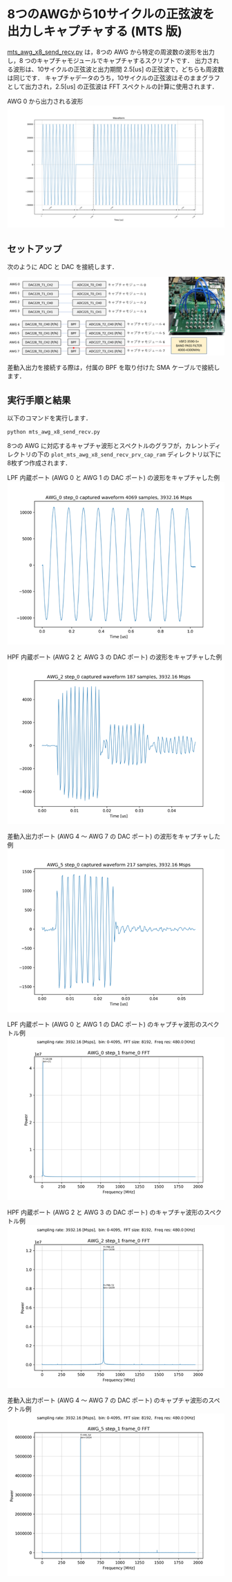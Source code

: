 # 8つのAWGから10サイクルの正弦波を出力しキャプチャする (MTS 版)

[mts_awg_x8_send_recv.py](../mts_awg_x8_send_recv.py) は，8つの AWG から特定の周波数の波形を出力し，8 つのキャプチャモジュールでキャプチャするスクリプトです．
出力される波形は、10サイクルの正弦波と出力期間 2.5[us] の正弦波で，どちらも周波数は同じです．
キャプチャデータのうち，10サイクルの正弦波はそのままグラフとして出力され，2.5[us] の正弦波は FFT スペクトルの計算に使用されます．

AWG 0 から出力される波形  
![AWG 0 から出力される波形](images/awg_0_waveform.png)

## セットアップ

次のように ADC と DAC を接続します．  

![セットアップ](../../docs/images/awg-x8-setup.png)

差動入出力を接続する際は，付属の BPF を取り付けた SMA ケーブルで接続します．

## 実行手順と結果

以下のコマンドを実行します．

```
python mts_awg_x8_send_recv.py
```

8つの AWG に対応するキャプチャ波形とスペクトルのグラフが，カレントディレクトリの下の `plot_mts_awg_x8_send_recv_prv_cap_ram` ディレクトリ以下に8枚ずつ作成されます．

LPF 内蔵ポート (AWG 0 と AWG 1 の DAC ポート) の波形をキャプチャした例  
![LPF 内蔵ポートのキャプチャの波形例](images/AWG_0_step_0_captured.png)

HPF 内蔵ポート (AWG 2 と AWG 3 の DAC ポート) の波形をキャプチャした例  
![HPF 内蔵ポートのキャプチャの波形例](images/AWG_2_step_0_captured.png)

差動入出力ポート (AWG 4 〜 AWG 7 の DAC ポート) の波形をキャプチャした例  
![差動入出力ポートのキャプチャの波形例](images/AWG_5_step_0_captured.png)

LPF 内蔵ポート (AWG 0 と AWG 1 の DAC ポート) のキャプチャ波形のスペクトル例  
![LPF 内蔵ポートのキャプチャ波形のスペクトル例](images/AWG_0_step_1_frame_0_FFT_abs.png)

HPF 内蔵ポート (AWG 2 と AWG 3 の DAC ポート) のキャプチャ波形のスペクトル例  
![HPF 内蔵ポートのキャプチャ波形のスペクトル例](images/AWG_2_step_1_frame_0_FFT_abs.png)

差動入出力ポート (AWG 4 〜 AWG 7 の DAC ポート) のキャプチャ波形のスペクトル例  
![差動入出力ポートのキャプチャ波形のスペクトル例](images/AWG_5_step_1_frame_0_FFT_abs.png)
